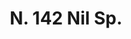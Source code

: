 ---
title: "N. 142 Nil Sp."
permalink: "/edition/plant142/"
plant-name: "N. 142."
plant-number: "142"
plant-xml: "/assets/xml/plant142.xml"
plant-img1: "/assets/img/plant142_verso.jpg"
plant-img2: "/assets/img/plant142.jpg"
plant-title: "N. 142 Nil Sp."
plant-wfo-link: ""
plant-kew-link: ""
plant-taxon-content: ""
layout: single-xml
---